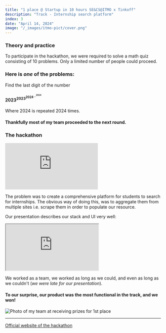 ```yaml
---
title: "1 place @ Startup in 10 hours SE&CS@ITMO x Tinkoff"
description: "Track - Internship search platform"
index: 3
date: "April 14, 2024"
image: "/_images/itmo-pict/cover.png"
---
```


### Theory and practice

To participate in the hackathon, we were required to solve a math quiz consisting of 10 problems. Only a limited number of people could proceed.

### Here is _one_ of the problems:

Find the last digit of the number

#### ${2023} ^ {{2023} ^ {{2024} ^ {{...} ^ {2024}}}}$

Where 2024 is repeated 2024 times.

#### Thankfully most of my team proceeded to the next round.

### The hackathon

<iframe class="w-full" style="aspect-ratio: 16 / 9; border-radius: var(--radius)" src="https://vk.com/video_ext.php?oid=-76139618&id=456240444&hd=2" allow="encrypted-media; fullscreen; picture-in-picture; screen-wake-lock;" frameborder="0" allowfullscreen></iframe>

The problem was to create a comprehensive platform for students to search for internships. The obvious way of doing this, was to aggregate them from multiple sites i.e. scrape them in order to populate our resource.

Our presentation describes our stack and UI very well:

<iframe class="w-full" style="aspect-ratio: 16 / 9; border-radius: var(--radius)" src="https://embed.figma.com/proto/y4AquqQEzFPWeuFuOHBqXU/ITMO-x-Tinkoff-Hackathon?type=design&node-id=1-6&scaling=contain&page-id=0%3A1&embed-host=share" allowfullscreen></iframe>

We worked as a team, we worked as long as we could, and even as long as we couldn't (_we were late for our presentation_).

#### To our surprise, our product was the most functional in the track, and we won!

![Photo of my team at receiving prizes for 1st place](/_images/itmo-pict/awards.png)

---

[Official website of the hackathon](https://picthack.itmo.ru/)

